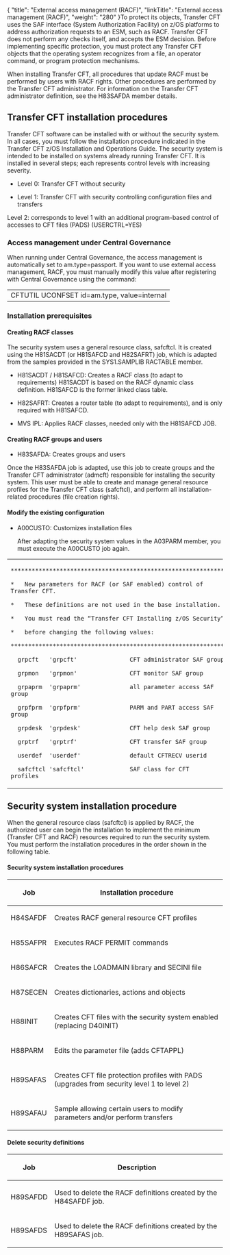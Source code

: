 {
    "title": "External access management  (RACF)",
    "linkTitle": "External access management  (RACF)",
    "weight": "280"
}To protect its objects, Transfer CFT uses the SAF interface (System Authorization Facility) on z/OS platforms to address authorization requests to an ESM, such as RACF. Transfer CFT does not perform any checks itself, and accepts the ESM decision. Before implementing specific protection, you must protect any Transfer CFT objects that the operating system recognizes from a file, an operator command, or program protection mechanisms.

When installing Transfer CFT, all procedures that update RACF must be performed by users with RACF rights. Other procedures are performed by the Transfer CFT administrator. For information on the Transfer CFT administrator definition, see the H83SAFDA member details.

## Transfer CFT installation procedures

Transfer CFT software can be installed with or without the security system. In all cases, you must follow the installation procedure indicated in the Transfer CFT z/OS Installation and Operations Guide. The security system is intended to be installed on systems already running Transfer CFT. It is installed in several steps; each represents control levels with increasing severity.

-   Level 0: Transfer CFT without security

<!-- -->

-   Level 1: Transfer CFT with security controlling configuration files and transfers

Level 2: corresponds to level 1 with an additional program-based control of accesses to CFT files (PADS) (USERCTRL=YES)

### Access management under Central Governance

When running under Central Governance, the access management is automatically set to am.type=passport. If you want to use external access management, RACF, you must manually modify this value after registering with Central Governance using the command:

<table data-cellspacing="0">
<tbody>
<tr class="odd">
<td>CFTUTIL UCONFSET id=am.type, value=internal</td>
</tr>
</tbody>
</table>

### Installation prerequisites

#### Creating RACF classes

The security system uses a general resource class, safcftcl. It is created using the H81SACDT (or H81SAFCD and H82SAFRT) job, which is adapted from the samples provided in the SYS1.SAMPLIB RACTABLE member.

-   H81SACDT / H81SAFCD: Creates a RACF class (to adapt to requirements) H81SACDT is based on the RACF dynamic class definition. H81SAFCD is the former linked class table.

<!-- -->

-   H82SAFRT: Creates a router table (to adapt to requirements), and is only required with H81SAFCD.

<!-- -->

-   MVS IPL: Applies RACF classes, needed only with the H81SAFCD JOB.

#### Creating RACF groups and users

-   H83SAFDA: Creates groups and users

Once the H83SAFDA job is adapted, use this job to create groups and the Transfer CFT administrator (admcft) responsible for installing the security system. This user must be able to create and manage general resource profiles for the Transfer CFT class (safcftcl), and perform all installation-related procedures (file creation rights).

#### Modify the existing configuration

-   A00CUSTO: Customizes installation files  
      
    After adapting the security system values in the A03PARM member, you must execute the A00CUSTO job again.

<table data-cellspacing="0">
<tbody>
<tr class="odd">
<td><p><code>**************************************************************</code></p>
<p><code>*   New parameters for RACF (or SAF enabled) control of Transfer CFT.</code></p>
<p><code>*   These definitions are not used in the base installation.</code></p>
<p><code>*   You must read the “Transfer CFT Installing z/OS Security” </code></p>
<p><code>*   before changing the following values:</code></p>
<p><code>**************************************************************</code></p>
<p><code>  grpcft   'grpcft'               CFT administrator SAF group</code></p>
<p><code>  grpmon   'grpmon'               CFT monitor SAF group</code></p>
<p><code>  grpaprm  'grpaprm'              all parameter access SAF group</code></p>
<p><code>  grpfprm  'grpfprm'              PARM and PART access SAF group</code></p>
<p><code>  grpdesk  'grpdesk'              CFT help desk SAF group</code></p>
<p><code>  grptrf   'grptrf'               CFT transfer SAF group</code></p>
<p><code>  userdef  'userdef'              default CFTRECV userid</code></p>
<p><code>  safcftcl 'safcftcl'             SAF class for CFT profiles     </code></p></td>
</tr>
</tbody>
</table>

## Security system installation procedure

When the general resource class (safcftcl) is applied by RACF, the authorized user can begin the installation to implement the minimum (Transfer CFT and RACF) resources required to run the security system. You must perform the installation procedures in the order shown in the following table.

#### Security system installation procedures

<table data-cellspacing="0">
<thead>
<tr class="header">
<th><p>Job</p></th>
<th><p>Installation procedure</p></th>
</tr>
</thead>
<tbody>
<tr class="odd">
<td><p>H84SAFDF</p></td>
<td><p>Creates RACF general resource CFT profiles</p></td>
</tr>
<tr class="even">
<td><p>H85SAFPR</p></td>
<td><p>Executes RACF PERMIT commands</p></td>
</tr>
<tr class="odd">
<td><p>H86SAFCR</p></td>
<td><p>Creates the LOADMAIN library and SECINI file</p></td>
</tr>
<tr class="even">
<td><p>H87SECEN</p></td>
<td><p>Creates dictionaries, actions and objects</p></td>
</tr>
<tr class="odd">
<td><p>H88INIT</p></td>
<td><p>Creates CFT files with the security system enabled (replacing D40INIT)</p></td>
</tr>
<tr class="even">
<td><p>H88PARM</p></td>
<td><p>Edits the parameter file (adds CFTAPPL)</p></td>
</tr>
<tr class="odd">
<td><p>H89SAFAS</p></td>
<td><p>Creates CFT file protection profiles with PADS (upgrades from security level 1 to level 2)</p></td>
</tr>
<tr class="even">
<td><p>H89SAFAU</p></td>
<td><p>Sample allowing certain users to modify parameters and/or perform transfers</p></td>
</tr>
</tbody>
</table>

#### Delete security definitions

<table data-cellspacing="0">
<thead>
<tr class="header">
<th><p>Job</p></th>
<th><p>Description</p></th>
</tr>
</thead>
<tbody>
<tr class="odd">
<td><p>H89SAFDD</p></td>
<td><p>Used to delete the RACF definitions created by the H84SAFDF job.</p></td>
</tr>
<tr class="even">
<td><p>H89SAFDS</p></td>
<td><p>Used to delete the RACF definitions created by the H89SAFAS job.</p></td>
</tr>
</tbody>
</table>
